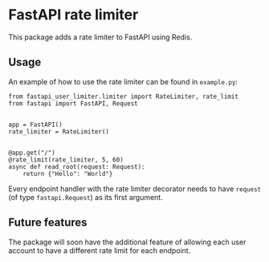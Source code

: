 # FastAPI rate limiter

This package adds a rate limiter to FastAPI using Redis.

## Usage

An example of how to use the rate limiter can be found in `example.py`:

```
from fastapi_user_limiter.limiter import RateLimiter, rate_limit
from fastapi import FastAPI, Request


app = FastAPI()
rate_limiter = RateLimiter()


@app.get("/")
@rate_limit(rate_limiter, 5, 60)
async def read_root(request: Request):
    return {"Hello": "World"}
```

Every endpoint handler with the rate limiter decorator needs to have `request` (of type `fastapi.Request`) as its first argument.

## Future features

The package will soon have the additional feature of allowing each user account to have a different rate limit for each endpoint.
